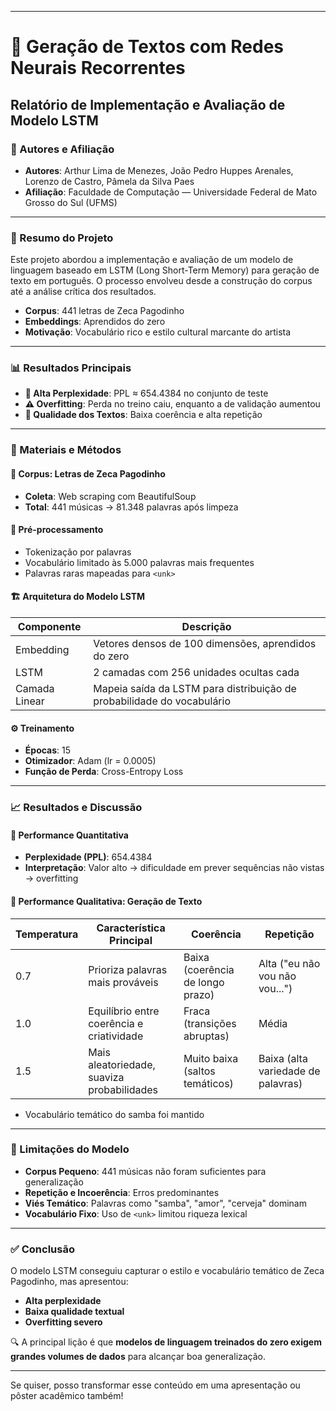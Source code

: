
---

# 🧠 Geração de Textos com Redes Neurais Recorrentes  
## Relatório de Implementação e Avaliação de Modelo LSTM

### 👥 Autores e Afiliação

- **Autores**: Arthur Lima de Menezes, João Pedro Huppes Arenales, Lorenzo de Castro, Pâmela da Silva Paes  
- **Afiliação**: Faculdade de Computação — Universidade Federal de Mato Grosso do Sul (UFMS)

---

### 📌 Resumo do Projeto

Este projeto abordou a implementação e avaliação de um modelo de linguagem baseado em LSTM (Long Short-Term Memory) para geração de texto em português. O processo envolveu desde a construção do corpus até a análise crítica dos resultados.

- **Corpus**: 441 letras de Zeca Pagodinho  
- **Embeddings**: Aprendidos do zero  
- **Motivação**: Vocabulário rico e estilo cultural marcante do artista

---

### 📊 Resultados Principais

- **🔺 Alta Perplexidade**: PPL ≈ 654.4384 no conjunto de teste  
- **⚠️ Overfitting**: Perda no treino caiu, enquanto a de validação aumentou  
- **📝 Qualidade dos Textos**: Baixa coerência e alta repetição

---

### 🧪 Materiais e Métodos

#### 🎼 Corpus: Letras de Zeca Pagodinho

- **Coleta**: Web scraping com BeautifulSoup  
- **Total**: 441 músicas → 81.348 palavras após limpeza

#### 🔧 Pré-processamento

- Tokenização por palavras  
- Vocabulário limitado às 5.000 palavras mais frequentes  
- Palavras raras mapeadas para `<unk>`

#### 🏗️ Arquitetura do Modelo LSTM

| Componente         | Descrição                                                                 |
|--------------------|---------------------------------------------------------------------------|
| Embedding          | Vetores densos de 100 dimensões, aprendidos do zero                       |
| LSTM               | 2 camadas com 256 unidades ocultas cada                                   |
| Camada Linear      | Mapeia saída da LSTM para distribuição de probabilidade do vocabulário    |

#### ⚙️ Treinamento

- **Épocas**: 15  
- **Otimizador**: Adam (lr = 0.0005)  
- **Função de Perda**: Cross-Entropy Loss

---

### 📈 Resultados e Discussão

#### 🔢 Performance Quantitativa

- **Perplexidade (PPL)**: 654.4384  
- **Interpretação**: Valor alto → dificuldade em prever sequências não vistas → overfitting

#### 🧾 Performance Qualitativa: Geração de Texto

| Temperatura | Característica Principal                          | Coerência                      | Repetição                          |
|-------------|----------------------------------------------------|--------------------------------|------------------------------------|
| 0.7         | Prioriza palavras mais prováveis                   | Baixa (coerência de longo prazo) | Alta ("eu não vou não vou...")     |
| 1.0         | Equilíbrio entre coerência e criatividade          | Fraca (transições abruptas)     | Média                              |
| 1.5         | Mais aleatoriedade, suaviza probabilidades         | Muito baixa (saltos temáticos)  | Baixa (alta variedade de palavras) |

- Vocabulário temático do samba foi mantido

---

### 🚧 Limitações do Modelo

- **Corpus Pequeno**: 441 músicas não foram suficientes para generalização  
- **Repetição e Incoerência**: Erros predominantes  
- **Viés Temático**: Palavras como "samba", "amor", "cerveja" dominam  
- **Vocabulário Fixo**: Uso de `<unk>` limitou riqueza lexical

---

### ✅ Conclusão

O modelo LSTM conseguiu capturar o estilo e vocabulário temático de Zeca Pagodinho, mas apresentou:

- **Alta perplexidade**
- **Baixa qualidade textual**
- **Overfitting severo**

🔍 A principal lição é que **modelos de linguagem treinados do zero exigem grandes volumes de dados** para alcançar boa generalização.

---

Se quiser, posso transformar esse conteúdo em uma apresentação ou pôster acadêmico também!
